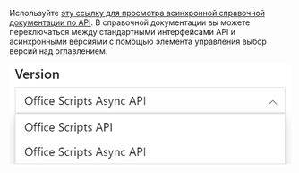 Используйте [эту ссылку для просмотра асинхронной справочной документации по API](/javascript/api/office-scripts/excelscript?view=office-scripts-async&preserve-view=true). В справочной документации вы можете переключаться между стандартными интерфейсами API и асинхронными версиями с помощью элемента управления выбор версий над оглавлением.

![Элемент управления "Выбор версии" в справочной документации.](../images/reference-documentation-version-picker.png)
